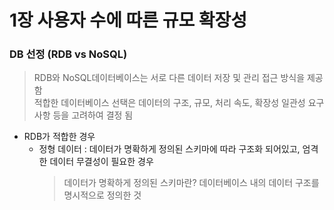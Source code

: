 # 1장 사용자 수에 따른 규모 확장성

### DB 선정 (RDB vs NoSQL)
> RDB와 NoSQL데이터베이스는 서로 다른 데이터 저장 및 관리 접근 방식을 제공함     
> 적합한 데이터베이스 선택은 데이터의 구조, 규모, 처리 속도, 확장성 일관성 요구 사항 등을 고려하여 결정 됨
* RDB가 적합한 경우
  * 정형 데이터 : 데이터가 명확하게 정의된 스키마에 따라 구조화 되어있고, 엄격한 데이터 무결성이 필요한 경우
    > 데이터가 명확하게 정의된 스키마란? 데이터베이스 내의 데이터 구조를 명시적으로 정의한 것
